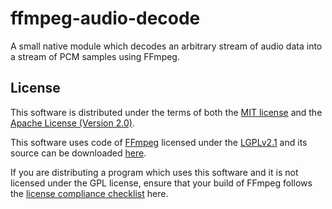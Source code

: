 # ffmpeg-audio-decode

A small native module which decodes an arbitrary stream of audio data into a
stream of PCM samples using FFmpeg.

## License

This software is distributed under the terms of both the
[MIT license](LICENSE-MIT) and the
[Apache License (Version 2.0)](LICENSE-APACHE).

This software uses code of [FFmpeg](https://ffmpeg.org) licensed under the
[LGPLv2.1](https://www.gnu.org/licenses/old-licenses/lgpl-2.1.en.html) and its
source can be downloaded [here](https://www.ffmpeg.org/download.html).

If you are distributing a program which uses this software and it is not
licensed under the GPL license, ensure that your build of FFmpeg follows the
[license compliance checklist](https://www.ffmpeg.org/legal.html) here.
